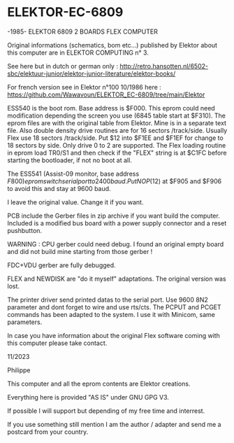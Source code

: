 # ELEKTOR-EC-6809
-1985- ELEKTOR 6809 2 BOARDS FLEX COMPUTER

Original informations (schematics, bom etc...) published by Elektor about this computer are in ELEKTOR COMPUTING n° 3.

See here but in dutch or german only : http://retro.hansotten.nl/6502-sbc/elektuur-junior/elektor-junior-literature/elektor-books/

For french version see in Elektor n°100 10/1986 here : https://github.com/Wawavoun/ELEKTOR_EC-6809/tree/main/Elektor

ESS540 is the boot rom. Base address is $F000.
This eprom could need modification depending the screen you use (6845 table start at $F310). The eprom files are with the original table from Elektor. Mine is in a separate text file.
Also double density drive routines are for 16 sectors /track/side. Usually Flex use 18 sectors /track/side. Put $12 into $F1EE and $F1EF for change to 18 sectors by side.
Only drive 0 to 2 are supported.
The Flex loading routine in eprom load TR0/S1 and then check if the "FLEX" string is at $C1FC before starting the bootloader, if not no boot at all.

The ESS541 (Assist-09 monitor, base address $F800) eprom switch serial port to 2400 baud. Put NOP ($12) at $F905 and $F906 to avoid this and stay at 9600 baud.

I leave the original value. Change it if you want.

PCB include the Gerber files in zip archive if you want build the computer.
Included is a modified bus board with a power supply connector and a reset pushbutton.

WARNING : CPU gerber could need debug. I found an original empty board and did not build mine starting from those gerber !

FDC+VDU gerber are fully debugged.

FLEX and NEWDISK are "do it myself" adaptations. The original version was lost.

The printer driver send printed datas to the serial port. Use 9600 8N2 parameter and dont forget to wire and use rts/cts.
The PCPUT and PCGET commands has been adapted to the system. I use it with Minicom, same parameters.

In case you have information about the original Flex software coming with this computer please take contact.

11/2023

Philippe

This computer and all the eprom contents are Elektor creations.

Everything here is provided "AS IS" under GNU GPG V3.

If possible I will support but depending of my free time and interrest. 

If you use something still mention I am the author / adapter and send me a postcard from your country.
